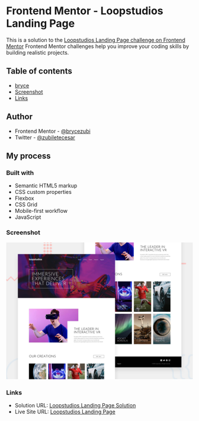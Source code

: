 # Frontend Mentor - Loopstudios Landing Page
This is a solution to the [Loopstudios Landing Page challenge on Frontend Mentor](https://www.frontendmentor.io/challenges/qr-code-component-iux_sIO_H/hub)
Frontend Mentor challenges help you improve your coding skills by building realistic projects. 

## Table of contents
- [bryce](#author)
- [Screenshot](#screenshot)
- [Links](#links)

## Author
- Frontend Mentor - [@brycezubi](https://www.frontendmentor.io/profile/brycezubi)
- Twitter - [@zubiletecesar](https://twitter.com/home)

## My process

### Built with

- Semantic HTML5 markup
- CSS custom properties
- Flexbox
- CSS Grid
- Mobile-first workflow
- JavaScript

### Screenshot

![Design preview for the Loopstudios Landing Page coding challenge](https://github.com/brycezubi/LoopStudios-landing/blob/main/design/desktop-preview.jpg)

### Links

- Solution URL: [Loopstudios Landing Page Solution](https://www.frontendmentor.io/solutions/loppstudios-landing-page-fdmvvRz6bA)
- Live Site URL: [Loopstudios Landing Page](https://brycezubi.github.io/LoopStudios-landing/)
